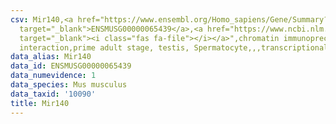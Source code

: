 ```yaml
---
csv: Mir140,<a href="https://www.ensembl.org/Homo_sapiens/Gene/Summary?db=core;g=ENSMUSG00000065439"
  target="_blank">ENSMUSG00000065439</a>,<a href="https://www.ncbi.nlm.nih.gov/pubmed/25450459"
  target="_blank"><i class="fas fa-file"></i></a>",chromatin immunoprecipitation assay,direct
  interaction,prime adult stage, testis, Spermatocyte,,,transcriptional regulation,
data_alias: Mir140
data_id: ENSMUSG00000065439
data_numevidence: 1
data_species: Mus musculus
data_taxid: '10090'
title: Mir140
---
```

